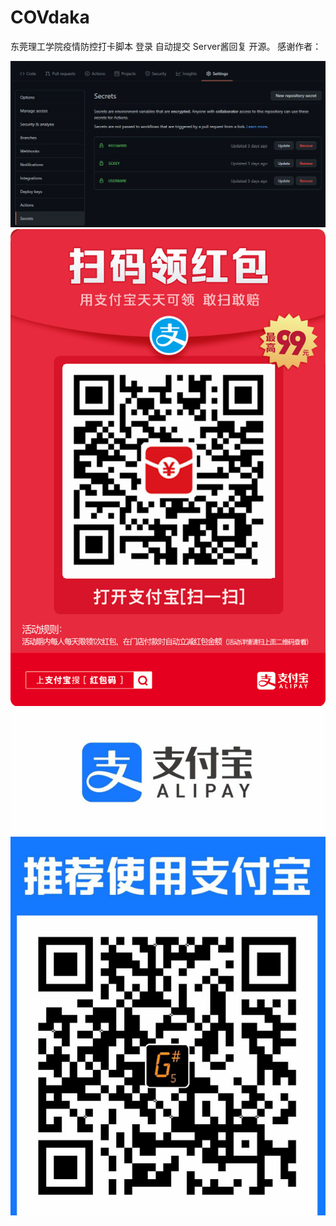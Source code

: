 # COVdaka
东莞理工学院疫情防控打卡脚本
登录
自动提交
Server酱回复
开源。
感谢作者：

![Image](Image/q3.png)
![Image](Image/q0.png)
![Image](Image/q1.png)
